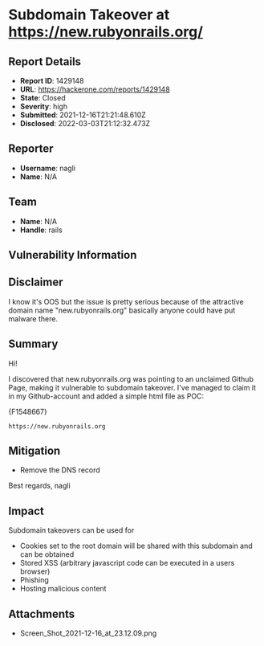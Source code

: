 # Subdomain Takeover at https://new.rubyonrails.org/

## Report Details
- **Report ID**: 1429148
- **URL**: https://hackerone.com/reports/1429148
- **State**: Closed
- **Severity**: high
- **Submitted**: 2021-12-16T21:21:48.610Z
- **Disclosed**: 2022-03-03T21:12:32.473Z

## Reporter
- **Username**: nagli
- **Name**: N/A

## Team
- **Name**: N/A
- **Handle**: rails

## Vulnerability Information
## Disclaimer

I know it's OOS but the issue is pretty serious because of the attractive domain name "new.rubyonrails.org" basically anyone could have put malware there.

## Summary
Hi!

I discovered that new.rubyonrails.org was pointing to an unclaimed Github Page, making it vulnerable to subdomain takeover.
I've managed to claim it in my Github-account and added a simple html file as POC:

{F1548667}

`https://new.rubyonrails.org`

## Mitigation
- Remove the DNS record

Best regards,
nagli

## Impact

Subdomain takeovers can be used for
- Cookies set to the root domain will be shared with this subdomain and can be obtained
- Stored XSS (arbitrary javascript code can be executed in a users browser)
- Phishing
- Hosting malicious content

## Attachments
- Screen_Shot_2021-12-16_at_23.12.09.png
